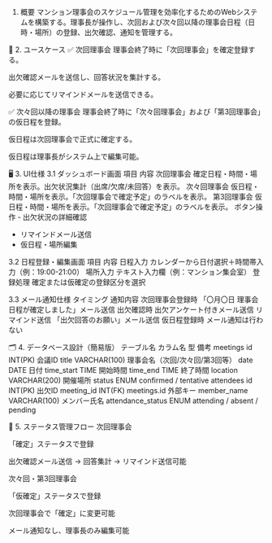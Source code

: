 1. 概要
マンション理事会のスケジュール管理を効率化するためのWebシステムを構築する。理事長が操作し、次回および次々回以降の理事会日程（日時・場所）の登録、出欠確認、通知を管理する。

📖 2. ユースケース
✅ 次回理事会
理事会終了時に「次回理事会」を確定登録する。

出欠確認メールを送信し、回答状況を集計する。

必要に応じてリマインドメールを送信できる。

✅ 次々回以降の理事会
理事会終了時に「次々回理事会」および「第3回理事会」の仮日程を登録。

仮日程は次回理事会で正式に確定する。

仮日程は理事長がシステム上で編集可能。

🖥 3. UI仕様
3.1 ダッシュボード画面
項目	内容
次回理事会	確定日程・時間・場所を表示。出欠状況集計（出席/欠席/未回答）を表示。
次々回理事会	仮日程・時間・場所を表示。「次回理事会で確定予定」のラベルを表示。
第3回理事会	仮日程・時間・場所を表示。「次回理事会で確定予定」のラベルを表示。
ボタン操作	- 出欠状況の詳細確認
- リマインドメール送信
- 仮日程・場所編集

3.2 日程登録・編集画面
項目	内容
日程入力	カレンダーから日付選択＋時間帯入力（例：19:00-21:00）
場所入力	テキスト入力欄（例：マンション集会室）
登録処理	確定または仮確定の登録区分を選択

3.3 メール通知仕様
タイミング	通知内容
次回理事会登録時	「〇月〇日 理事会日程が確定しました」メール送信
出欠確認時	出欠アンケート付きメール送信
リマインド送信	「出欠回答のお願い」メール送信
仮日程登録時	メール通知は行わない

🗂 4. データベース設計（簡易版）
テーブル名	カラム名	型	備考
meetings	id	INT(PK)	会議ID
title	VARCHAR(100)	理事会名（次回/次々回/第3回等）
date	DATE	日付
time_start	TIME	開始時間
time_end	TIME	終了時間
location	VARCHAR(200)	開催場所
status	ENUM	confirmed / tentative
attendees	id	INT(PK)	出欠ID
meeting_id	INT(FK)	meetings.id 外部キー
member_name	VARCHAR(100)	メンバー氏名
attendance_status	ENUM	attending / absent / pending

🔄 5. ステータス管理フロー
次回理事会

「確定」ステータスで登録

出欠確認メール送信 → 回答集計 → リマインド送信可能

次々回・第3回理事会

「仮確定」ステータスで登録

次回理事会で「確定」に変更可能

メール通知なし、理事長のみ編集可能